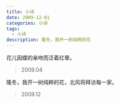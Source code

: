```yaml
---
title: 小诗
date: 2009-12-01
categories: 小诗
tags:
  - 小诗
description: 隆冬，我开一树纯粹的花
---
```


花儿因蝶的亲吻而泛着红晕。

> 2009.04


隆冬，我开一树纯粹的花，北风将拜访每一家。

> 2009.12